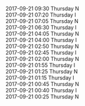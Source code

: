 2017-09-21 09:30 Thursday  N  
2017-09-21 07:20 Thursday  I  
2017-09-21 07:05 Thursday  N  
2017-09-21 06:30 Thursday  I  
2017-09-21 04:05 Thursday  N  
2017-09-21 04:00 Thursday  I  
2017-09-21 02:50 Thursday  N  
2017-09-21 02:45 Thursday  I  
2017-09-21 02:00 Thursday  N  
2017-09-21 01:55 Thursday  I  
2017-09-21 01:25 Thursday  N  
2017-09-21 01:15 Thursday  I  
2017-09-21 00:45 Thursday  N  
2017-09-21 00:40 Thursday  I  
2017-09-21 00:25 Thursday  N  
